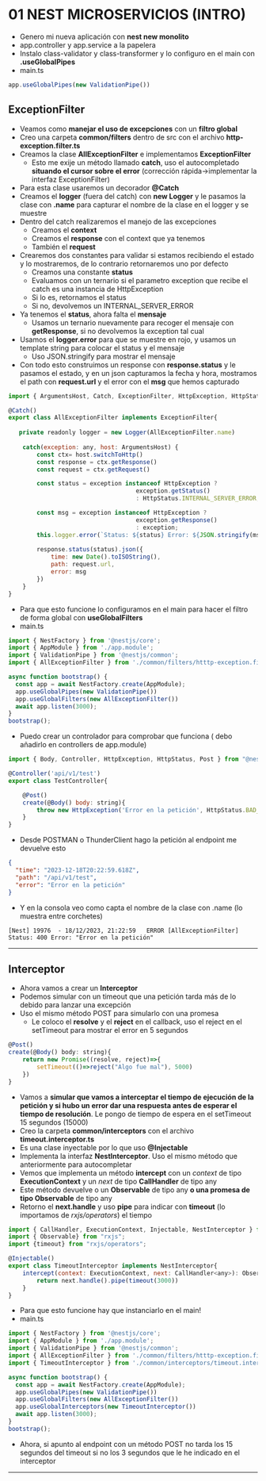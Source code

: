 # 01 NEST MICROSERVICIOS (INTRO)

- Genero mi nueva aplicación con **nest new monolito**
- app.controller y app.service a la papelera
- Instalo class-validator y class-transformer y lo configuro en el main con **.useGlobalPipes**
- main.ts

~~~js
app.useGlobalPipes(new ValidationPipe())
~~~

## ExceptionFilter

- Veamos como **manejar el uso de excepciones** con un **filtro global**
- Creo una carpeta **common/filters** dentro de src con el archivo **http-exception.filter.ts** 
- Creamos la clase **AllExceptionFilter** e implementamos **ExceptionFilter**
  - Esto me exije un método llamado **catch**, uso el autocompletado **situando el cursor sobre el error** (corrección rápida->implementar la interfaz ExceptionFilter)
- Para esta clase usaremos un decorador **@Catch**
- Creamos el **logger** (fuera del catch) con **new Logger** y le pasamos la clase con **.name** para capturar el nombre de la clase en el logger y se muestre
- Dentro del catch realizaremos el manejo de las excepciones
  - Creamos el **context**
  - Creamos el **response** con el context que ya tenemos
  - También el **request**
- Crearemos dos constantes para validar si estamos recibiendo el estado y lo mostraremos, de lo contrario retornaremos uno por defecto 
    - Creamos una constante **status**
    - Evaluamos con un ternario si el parametro exception que recibe el catch es una instancia de HttpException
    - Si lo es, retornamos el status
    - Si no, devolvemos un INTERNAL_SERVER_ERROR
- Ya tenemos el **status**, ahora falta el **mensaje**
  - Usamos un ternario nuevamente para recoger el mensaje con **getResponse**, si no devolvemos la exception tal cual
- Usamos el **logger.error** para que se muestre en rojo, y usamos un template string para colocar el status y el mensaje
  - Uso JSON.stringify para mostrar el mensaje
- Con todo esto construimos un response con **response.status** y le pasamos el estado, y en un json capturamos la fecha y hora, mostramos el path con **request.url** y el error con el **msg** que hemos capturado

~~~js
import { ArgumentsHost, Catch, ExceptionFilter, HttpException, HttpStatus, Logger } from "@nestjs/common";

@Catch()
export class AllExceptionFilter implements ExceptionFilter{
   
   private readonly logger = new Logger(AllExceptionFilter.name)
   
    catch(exception: any, host: ArgumentsHost) {
        const ctx= host.switchToHttp() 
        const response = ctx.getResponse()
        const request = ctx.getRequest()

        const status = exception instanceof HttpException ?
                                    exception.getStatus()
                                    : HttpStatus.INTERNAL_SERVER_ERROR;

        const msg = exception instanceof HttpException ?
                                    exception.getResponse()
                                    : exception;
        this.logger.error(`Status: ${status} Error: ${JSON.stringify(msg)}`)
        
        response.status(status).json({
            time: new Date().toISOString(),
            path: request.url,
            error: msg
        })
    }   
}
~~~

- Para que esto funcione lo configuramos en el main para hacer el filtro de forma global con **useGlobalFilters**
- main.ts

~~~js
import { NestFactory } from '@nestjs/core';
import { AppModule } from './app.module';
import { ValidationPipe } from '@nestjs/common';
import { AllExceptionFilter } from './common/filters/htttp-exception.filter';

async function bootstrap() {
  const app = await NestFactory.create(AppModule);
  app.useGlobalPipes(new ValidationPipe())
  app.useGlobalFilters(new AllExceptionFilter())
  await app.listen(3000);
}
bootstrap();
~~~

- Puedo crear un controlador para comprobar que funciona ( debo añadirlo en controllers de app.module)

~~~js
import { Body, Controller, HttpException, HttpStatus, Post } from "@nestjs/common";

@Controller('api/v1/test')
export class TestController{

    @Post()
    create(@Body() body: string){
        throw new HttpException('Error en la petición', HttpStatus.BAD_REQUEST)
    }
}
~~~

- Desde POSTMAN o ThunderClient hago la petición al endpoint me devuelve esto

~~~json
{
  "time": "2023-12-18T20:22:59.618Z",
  "path": "/api/v1/test",
  "error": "Error en la petición"
}
~~~

- Y en la consola veo como capta el nombre de la clase con .name (lo muestra entre corchetes)

~~~
[Nest] 19976  - 18/12/2023, 21:22:59   ERROR [AllExceptionFilter] Status: 400 Error: "Error en la petición"
~~~
--------

## Interceptor

- Ahora vamos a crear un **Interceptor**
- Podemos simular con un timeout que una petición tarda más de lo debido para lanzar una excepción
- Uso el mismo método POST para simularlo con una promesa
  - Le coloco el **resolve** y el **reject** en el callback, uso el reject en el setTimeout para mostrar el error en 5 segundos

~~~js
@Post()
create(@Body() body: string){
    return new Promise((resolve, reject)=>{
        setTimeout(()=>reject("Algo fue mal"), 5000)
    })
}
~~~

- Vamos a **simular que vamos a interceptar el tiempo de ejecución de la petición y si hubo un error dar una respuesta antes de esperar el tiempo de resolución**. Le pongo de tiempo de espera en el setTimeout 15 segundos (15000)
- Creo la carpeta **common/interceptors** con el archivo **timeout.interceptor.ts**
- Es una clase inyectable por lo que uso **@Injectable**
- Implementa la interfaz **NestInterceptor**. Uso el mismo método que anteriormente para autocompletar
- Vemos que implementa un método **intercept** con un *context* de tipo **ExecutionContext** y un *next* de tipo **CallHandler** de tipo any
- Este método devuelve o un **Observable** de tipo any **o una promesa de tipo Observable** de tipo any
- Retorno el **next.handle** y uso **pipe** para indicar con **timeout** (lo importamos de *rxjs/operators*) el tiempo

~~~js
import { CallHandler, ExecutionContext, Injectable, NestInterceptor } from "@nestjs/common";
import { Observable} from "rxjs";
import {timeout} from "rxjs/operators";

@Injectable()
export class TimeoutInterceptor implements NestInterceptor{
    intercept(context: ExecutionContext, next: CallHandler<any>): Observable<any> | Promise<Observable<any>> {
        return next.handle().pipe(timeout(3000))
    }
}
~~~

- Para que esto funcione hay que instanciarlo en el main!
- main.ts

~~~js
import { NestFactory } from '@nestjs/core';
import { AppModule } from './app.module';
import { ValidationPipe } from '@nestjs/common';
import { AllExceptionFilter } from './common/filters/htttp-exception.filter';
import { TimeoutInterceptor } from './common/interceptors/timeout.interceptor';

async function bootstrap() {
  const app = await NestFactory.create(AppModule);
  app.useGlobalPipes(new ValidationPipe())
  app.useGlobalFilters(new AllExceptionFilter())
  app.useGlobalInterceptors(new TimeoutInterceptor())
  await app.listen(3000);
}
bootstrap();
~~~

- Ahora, si apunto al endpoint con un método POST no tarda los 15 segundos del timeout si no los 3 segundos que le he indicado en el interceptor
------

